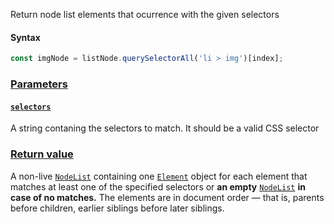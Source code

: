 Return node list elements that ocurrence with the given selectors

#### Syntax
```js
const imgNode = listNode.querySelectorAll('li > img')[index];
```

### [Parameters](https://developer.mozilla.org/en-US/docs/Web/API/Document/querySelectorAll#parameters)

#### [`selectors`](https://developer.mozilla.org/en-US/docs/Web/API/Document/querySelectorAll#selectors)
A string contaning the selectors to match. It should be a valid CSS selector

### [Return value](https://developer.mozilla.org/en-US/docs/Web/API/Document/querySelectorAll#return_value)

A non-live [`NodeList`](https://developer.mozilla.org/en-US/docs/Web/API/NodeList) containing one [`Element`](https://developer.mozilla.org/en-US/docs/Web/API/Element) object for each element that matches at least one of the specified selectors or **an empty** [`NodeList`](https://developer.mozilla.org/en-US/docs/Web/API/NodeList) **in case of no matches.** The elements are in document order — that is, parents before children, earlier siblings before later siblings.